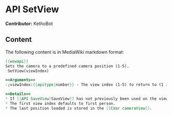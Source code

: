 # API SetView

**Contributor:** KethoBot

## Content

The following content is in MediaWiki markdown format:

```mediawiki
{{wowapi}}
Sets the camera to a predefined camera position (1-5).
 SetView(viewIndex)

==Arguments==
:;viewIndex:{{apitype|number}} - The view index (1-5) to return to (1 is always first person, and cannot be saved with [[API SaveView|SaveView]])

==Details==
* If [[API SaveView|SaveView]] has not previously been used on the view index, then your camera will be set to a preset position and angle.
* The first view index defaults to first person.
* The last position loaded is stored in the [[CVar cameraView]].
```